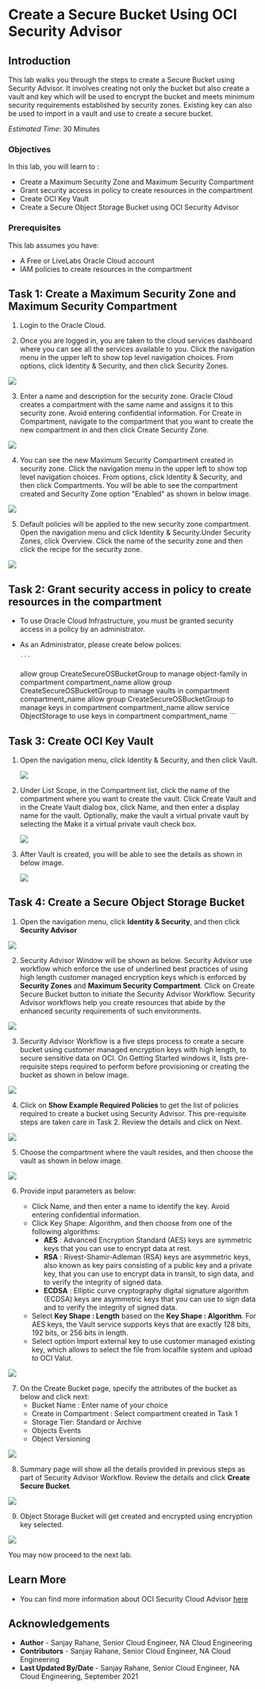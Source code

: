 # Create a Secure Bucket Using OCI Security Advisor

## Introduction

This lab walks you through the steps to create a Secure Bucket using Security Advisor. It involves creating not only the bucket but also create a vault and key which will be used to encrypt the bucket and meets minimum security requirements established by security zones. Existing key can also be used to import in a vault and use to create a secure bucket.

*Estimated Time*:  30 Minutes



### Objectives
In this lab, you will learn to :
* Create a Maximum Security Zone and Maximum Security Compartment
* Grant security access in policy to create resources in the compartment
* Create OCI Key Vault
* Create a Secure Object Storage Bucket using OCI Security Advisor

### Prerequisites  

This lab assumes you have:
- A Free or LiveLabs Oracle Cloud account
- IAM policies to create resources in the compartment


##  Task 1: Create a Maximum Security Zone and Maximum Security Compartment

1. Login to the Oracle Cloud.

2. Once you are logged in, you are taken to the cloud services dashboard where you can see all the services available to you. Click the navigation menu in the upper left to show top level navigation choices. From options, click Identity & Security, and then click Security Zones.
 
  ![](./images/image1.png " ")

3. Enter a name and description for the security zone.
    Oracle Cloud creates a compartment  with the same name and assigns it to this security zone.
    Avoid entering confidential information.
    For Create in Compartment, navigate to the compartment that you want to create the new compartment in and then click Create Security Zone.

  ![](./images/image2.png " ")

4. You can see the new Maximum Security Compartment created in security zone. 
    Click the navigation menu in the upper left to show top level navigation choices. From options, click Identity & Security, and then click Compartments. You will be able to see the compartment created and Security Zone option "Enabled" as shown in below image.

  ![](./images/image3.png " ")

5. Default policies will be applied to the new security zone compartment. Open the navigation menu and click Identity & Security.Under Security Zones, click Overview. Click the name of the security zone and then click the recipe for the security zone.

  ![](./images/image4.png " ")


##  Task 2: Grant security access in policy to create resources in the compartment

- To use Oracle Cloud Infrastructure, you must be granted security access in a policy  by an administrator.
- As an Administrator, please create below polices:
 
      ```
  <copy>
  allow group CreateSecureOSBucketGroup to manage object-family in compartment compartment_name
  allow group CreateSecureOSBucketGroup to manage vaults in compartment compartment_name
  allow group CreateSecureOSBucketGroup to manage keys in compartment compartment_name
  allow service ObjectStorage to use keys in compartment compartment_name
  </copy>
      ```  

##  Task 3: Create OCI Key Vault

1. Open the navigation menu, click Identity & Security, and then click Vault.

    ![](./images/image5.png " ")

2. Under List Scope, in the Compartment list, click the name of the compartment where you want to create the vault.
    Click Create Vault and in the Create Vault dialog box, click Name, and then enter a display name for the vault.
    Optionally, make the vault a virtual private vault by selecting the Make it a virtual private vault check box.

    ![](./images/image6.png " ")

3. After Vault is created, you will be able to see the details as shown in below image.

    ![](./images/image7.png " ")





##  Task 4: Create a Secure Object Storage Bucket

1. Open the navigation menu, click **Identity & Security**, and then click **Security Advisor**

  ![](./images/bucket-image1.png " ")

2. Security Advisor Window will be shown as below. Security Advisor use workflow which enforce the use of underlined best practices of using high length customer managed encryption keys which is enforced by **Security Zones** and **Maximum Security Compartment**. Click on Create Secure Bucket button to initiate the Security Advisor Workflow. Security Advisor workflows help you create resources that abide by the enhanced security requirements of such environments.

  ![](./images/bucket-image2.png " ")

3. Security Advisor Workflow is a five steps process to create a secure bucket using customer managed encryption keys with high length, to secure sensitive data on OCI. On Getting Started windows it, lists pre-requisite steps required to perform before provisioning or creating the bucket as shown in below image.

  ![](./images/bucket-image9.png " ")

4. Click on **Show Example Required Policies** to get the list of policies required to create a bucket using Security Advisor.
This pre-requisite steps are taken care in Task 2. Review the details and click on Next.

  ![](./images/bucket-image3.png " ")

5. Choose the compartment where the vault resides, and then choose the vault as shown in below image.

  ![](./images/bucket-image4.png " ")

6. Provide input parameters as below:

    * Click Name, and then enter a name to identify the key. Avoid entering confidential information.
    * Click Key Shape: Algorithm, and then choose from one of the following algorithms:
        * **AES** : Advanced Encryption Standard (AES) keys are symmetric keys that you can use to encrypt data at rest.
        * **RSA** : Rivest-Shamir-Adleman (RSA) keys are asymmetric keys, also known as key pairs consisting of a public key and a private key, that you can use to encrypt data in transit, to sign data, and to verify the integrity of signed data.
        * **ECDSA** :  Elliptic curve cryptography digital signature algorithm (ECDSA) keys are asymmetric keys that you can use to sign data and to verify the integrity of signed data.
    * Select **Key Shape : Length** based on the **Key Shape : Algorithm**. For AES keys, the Vault service supports keys that are exactly 128 bits, 192 bits, or 256 bits in length.
    * Select option Import external key to use customer managed existing key, which allows to select the file from localfile system and upload to OCI Valut.

  ![](./images/bucket-image5.png " ")

7. On the Create Bucket page, specify the attributes of the bucket as below and click next:
    * Bucket Name : Enter name of your choice
    * Create in Compartment : Select compartment created in Task 1
    * Storage Tier: Standard or Archive
    * Objects Events
    * Object Versioning

  ![](./images/bucket-image6.png " ")

8. Summary page will show all the details provided in previous steps as part of Security Advisor Workflow. Review the details and click **Create Secure Bucket**.

  ![](./images/bucket-image7.png " ")

9. Object Storage Bucket will get created and encrypted using encryption key selected.

  ![](./images/bucket-image8.png " ")

You may now proceed to the next lab.

## Learn More
- You can find more information about OCI Security Cloud Advisor [here](https://docs.oracle.com/en-us/iaas/Content/SecurityAdvisor/Concepts/securityadvisoroverview.htm)


## Acknowledgements
* **Author** - Sanjay Rahane, Senior Cloud Engineer, NA Cloud Engineering
* **Contributors** -  Sanjay Rahane, Senior Cloud Engineer, NA Cloud Engineering
* **Last Updated By/Date** - Sanjay Rahane, Senior Cloud Engineer, NA Cloud Engineering, September 2021